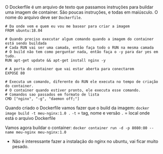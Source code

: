 O Dockerfile é um arquivo de texto que passamos instruções para buildar uma imagem de container.
São poucas instruções, e todas em maiúsculo.
O nome do arquivo deve ser `Dockerfile`.

```docker
# Da onde vem e quem eu vou me basear para criar a imagem
FROM ubuntu:18.04

# Quando preciso executar algum comando quando a imagem do container está sendo buildada
# Cada RUN vai ser uma camada, então faça todo o RUN na mesma camada
# O build não tem como perguntar nada, então faça o -y para dar yes em tudo.
RUN apt-get update && apt-get install nginx -y

# A porta do container que vai estar aberta para conectarem
EXPOSE 80

# Executa um comando, diferente do RUN ele executa no tempo de criação do container.
# O container quando estiver pronto, ele executa esse comando.
# Comandos sao passados em formato de lista
CMD ["nginx", "-g", "daemon off;"]
```

Quando criado o Dockerfile vamos fazer que o build da imagem:
`docker image build -t meu-nginx:1.0 .`
`-t` = tag, nome e versão
`.` = local onde está o arquivo Dockerfile

Vamos agora buildar o container:
`docker container run -d -p 8080:80 --name meu-nginx meu-nginx:1.0`

- Não é interessante fazer a instalação do nginx no ubuntu, vai ficar muito pesado.
